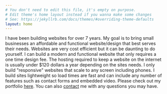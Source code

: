 ```yaml
---
# You don't need to edit this file, it's empty on purpose.
# Edit theme's home layout instead if you wanna make some changes
# See: https://jekyllrb.com/docs/themes/#overriding-theme-defaults
layout: home
---
```


I have been building websites for over 7 years. My goal is to bring small businesses an affordable and functional website/design that best serves their needs. Websites are very cost efficient but it can be daunting to do yourself. I can build a modern and functional website that only requires a one time design fee. The hosting required to keep a website on the internet is usually under $120 dollars a year depending on the sites needs. I only build "responsive" websites that scale to any screen including phones. I build sites lightweight so load times are fast and can include any number of features such as contact forms and embedded video. Please check out my portfolio [here](/portfolio). You can also [contact](/contact) me with any questions you may have.
